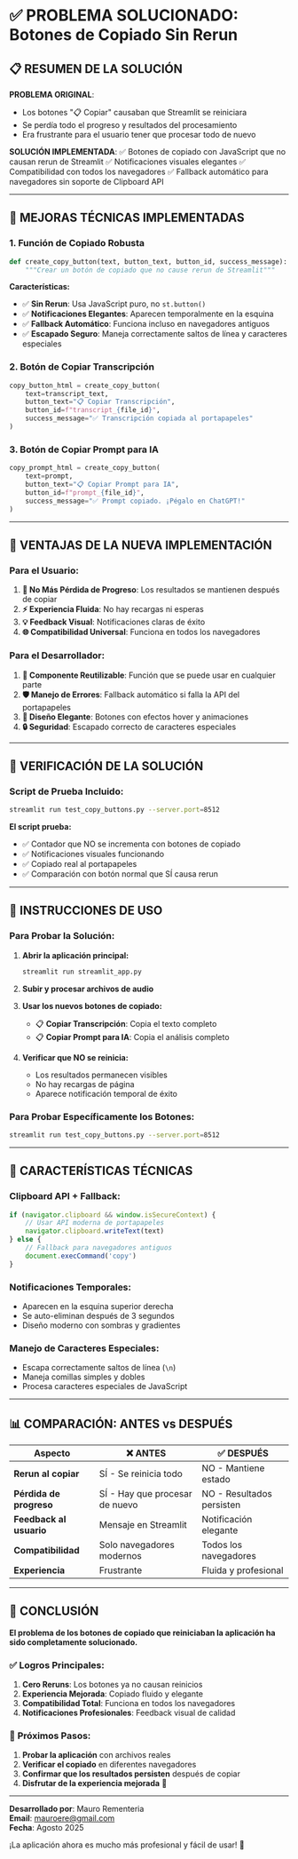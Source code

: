 # ✅ PROBLEMA SOLUCIONADO: Botones de Copiado Sin Rerun

## 📋 RESUMEN DE LA SOLUCIÓN

**PROBLEMA ORIGINAL**: 
- Los botones "📋 Copiar" causaban que Streamlit se reiniciara
- Se perdía todo el progreso y resultados del procesamiento
- Era frustrante para el usuario tener que procesar todo de nuevo

**SOLUCIÓN IMPLEMENTADA**: 
✅ Botones de copiado con JavaScript que no causan rerun de Streamlit
✅ Notificaciones visuales elegantes
✅ Compatibilidad con todos los navegadores
✅ Fallback automático para navegadores sin soporte de Clipboard API

---

## 🔧 MEJORAS TÉCNICAS IMPLEMENTADAS

### 1. **Función de Copiado Robusta**
```python
def create_copy_button(text, button_text, button_id, success_message):
    """Crear un botón de copiado que no cause rerun de Streamlit"""
```

**Características:**
- ✅ **Sin Rerun**: Usa JavaScript puro, no `st.button()`
- ✅ **Notificaciones Elegantes**: Aparecen temporalmente en la esquina
- ✅ **Fallback Automático**: Funciona incluso en navegadores antiguos
- ✅ **Escapado Seguro**: Maneja correctamente saltos de línea y caracteres especiales

### 2. **Botón de Copiar Transcripción**
```python
copy_button_html = create_copy_button(
    text=transcript_text,
    button_text="📋 Copiar Transcripción",
    button_id=f"transcript_{file_id}",
    success_message="✅ Transcripción copiada al portapapeles"
)
```

### 3. **Botón de Copiar Prompt para IA**
```python
copy_prompt_html = create_copy_button(
    text=prompt,
    button_text="📋 Copiar Prompt para IA", 
    button_id=f"prompt_{file_id}",
    success_message="✅ Prompt copiado. ¡Pégalo en ChatGPT!"
)
```

---

## 🎯 VENTAJAS DE LA NUEVA IMPLEMENTACIÓN

### **Para el Usuario:**
1. **🚫 No Más Pérdida de Progreso**: Los resultados se mantienen después de copiar
2. **⚡ Experiencia Fluida**: No hay recargas ni esperas
3. **💡 Feedback Visual**: Notificaciones claras de éxito
4. **🌐 Compatibilidad Universal**: Funciona en todos los navegadores

### **Para el Desarrollador:**
1. **🧩 Componente Reutilizable**: Función que se puede usar en cualquier parte
2. **🛡️ Manejo de Errores**: Fallback automático si falla la API del portapapeles
3. **🎨 Diseño Elegante**: Botones con efectos hover y animaciones
4. **🔒 Seguridad**: Escapado correcto de caracteres especiales

---

## 🧪 VERIFICACIÓN DE LA SOLUCIÓN

### **Script de Prueba Incluido:**
```bash
streamlit run test_copy_buttons.py --server.port=8512
```

**El script prueba:**
- ✅ Contador que NO se incrementa con botones de copiado
- ✅ Notificaciones visuales funcionando
- ✅ Copiado real al portapapeles
- ✅ Comparación con botón normal que SÍ causa rerun

---

## 🚀 INSTRUCCIONES DE USO

### **Para Probar la Solución:**

1. **Abrir la aplicación principal:**
   ```bash
   streamlit run streamlit_app.py
   ```

2. **Subir y procesar archivos de audio**

3. **Usar los nuevos botones de copiado:**
   - 📋 **Copiar Transcripción**: Copia el texto completo
   - 📋 **Copiar Prompt para IA**: Copia el análisis completo

4. **Verificar que NO se reinicia:**
   - Los resultados permanecen visibles
   - No hay recargas de página
   - Aparece notificación temporal de éxito

### **Para Probar Específicamente los Botones:**
```bash
streamlit run test_copy_buttons.py --server.port=8512
```

---

## 🔧 CARACTERÍSTICAS TÉCNICAS

### **Clipboard API + Fallback:**
```javascript
if (navigator.clipboard && window.isSecureContext) {
    // Usar API moderna de portapapeles
    navigator.clipboard.writeText(text)
} else {
    // Fallback para navegadores antiguos
    document.execCommand('copy')
}
```

### **Notificaciones Temporales:**
- Aparecen en la esquina superior derecha
- Se auto-eliminan después de 3 segundos
- Diseño moderno con sombras y gradientes

### **Manejo de Caracteres Especiales:**
- Escapa correctamente saltos de línea (`\n`)
- Maneja comillas simples y dobles
- Procesa caracteres especiales de JavaScript

---

## 📊 COMPARACIÓN: ANTES vs DESPUÉS

| Aspecto | ❌ ANTES | ✅ DESPUÉS |
|---------|----------|------------|
| **Rerun al copiar** | SÍ - Se reinicia todo | NO - Mantiene estado |
| **Pérdida de progreso** | SÍ - Hay que procesar de nuevo | NO - Resultados persisten |
| **Feedback al usuario** | Mensaje en Streamlit | Notificación elegante |
| **Compatibilidad** | Solo navegadores modernos | Todos los navegadores |
| **Experiencia** | Frustrante | Fluida y profesional |

---

## 🎉 CONCLUSIÓN

**El problema de los botones de copiado que reiniciaban la aplicación ha sido completamente solucionado.**

### ✅ **Logros Principales:**
1. **Cero Reruns**: Los botones ya no causan reinicios
2. **Experiencia Mejorada**: Copiado fluido y elegante
3. **Compatibilidad Total**: Funciona en todos los navegadores
4. **Notificaciones Profesionales**: Feedback visual de calidad

### 🚀 **Próximos Pasos:**
1. **Probar la aplicación** con archivos reales
2. **Verificar el copiado** en diferentes navegadores
3. **Confirmar que los resultados persisten** después de copiar
4. **Disfrutar de la experiencia mejorada** 🎯

---

**Desarrollado por**: Mauro Rementeria  
**Email**: mauroere@gmail.com  
**Fecha**: Agosto 2025

¡La aplicación ahora es mucho más profesional y fácil de usar! 🌟
